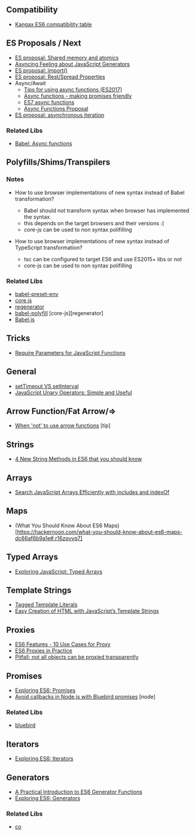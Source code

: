 ## Compatibility
- [Kangax ES6 compatibility table](http://kangax.github.io/compat-table/es6/)


## ES Proposals / Next
- [ES proposal: Shared memory and atomics](http://www.2ality.com/2017/01/shared-array-buffer.html)
- [Asyncing Feeling about JavaScript Generators](https://www.bignerdranch.com/blog/asyncing-feeling-about-javascript-generators/)
- [ES proposal: import()](http://www.2ality.com/2017/01/import-operator.html)
- [ES proposal: Rest/Spread Properties](http://www.2ality.com/2016/10/rest-spread-properties.html)
- Async/Await
  - [Tips for using async functions (ES2017)](http://www.2ality.com/2016/10/async-function-tips.html)
  - [Async functions - making promises friendly](https://developers.google.com/web/fundamentals/getting-started/primers/async-functions)
  - [ES7 async functions](https://jakearchibald.com/2014/es7-async-functions/)
  - [Async Functions Proposal](https://tc39.github.io/ecmascript-asyncawait/)
- [ES proposal: asynchronous iteration](http://www.2ality.com/2016/10/asynchronous-iteration.html)

### Related Libs
- [Babel: Async functions](https://babeljs.io/docs/plugins/syntax-async-functions/)


## Polyfills/Shims/Transpilers

### Notes
- How to use browser implementations of new syntax instead of Babel transformation?
  - Babel should not transform syntax when browser has implemented the syntax.
  - this depends on the target browsers and their versions :(
  - core-js can be used to non syntax polifilling

- How to use browser implementations of new syntax instead of TypeScript transformation?
  - tsc can be configured to target ES6 and use ES2015+ libs or not
  - core-js can be used to non syntax polifilling

### Related Libs

- [babel-preset-env](https://github.com/babel/babel-preset-env)
- [core.js](https://github.com/zloirock/core-js)
- [regenerator](https://github.com/facebook/regenerator)
- [babel-polyfill](http://babeljs.io/docs/usage/polyfill/) [core-js][regenerator]
- [Babel.js](https://babeljs.io)


## Tricks
- [Require Parameters for JavaScript Functions](https://davidwalsh.name/javascript-function-parameters)


## General
- [setTimeout VS setInterval](https://develoger.com/settimeout-vs-setinterval-cff85142555b#.kia6u6hik)
- [JavaScript Unary Operators: Simple and Useful](https://scotch.io/tutorials/javascript-unary-operators-simple-and-useful)


## Arrow Function/Fat Arrow/=>
- [When 'not' to use arrow functions](https://rainsoft.io/when-not-to-use-arrow-functions-in-javascript/) [tip]


## Strings
- [4 New String Methods in ES6 that you should know](http://wesbos.com/new-es6-string-methods/)


## Arrays
- [Search JavaScript Arrays Efficiently with includes and indexOf](http://thenewcode.com/1152/Search-JavaScript-Arrays-Efficiently-with-includes-and-indexOf)


## Maps
- (What You Should Know About ES6 Maps)[https://hackernoon.com/what-you-should-know-about-es6-maps-dc66af6b9a1e#.r16zpvvq7]


## Typed Arrays
- [Exploring JavaScript: Typed Arrays](https://codingbox.io/exploring-javascript-typed-arrays-c8fd4f8bd24f#.cotf6ljbp)


## Template Strings
- [Tagged Template Literals](http://wesbos.com/tagged-template-literals/)
- [Easy Creation of HTML with JavaScript’s Template Strings](http://wesbos.com/template-strings-html/)


## Proxies
- [ES6 Features - 10 Use Cases for Proxy](http://dealwithjs.io/es6-features-10-use-cases-for-proxy/)
- [ES6 Proxies in Practice](http://www.zsoltnagy.eu/es6-proxies-in-practice/)
- [Pitfall: not all objects can be proxied transparently](http://www.2ality.com/2016/11/proxying-builtins.html)

## Promises
- [Exploring ES6: Promises](http://exploringjs.com/es6/ch_promises.html)
- [Avoid callbacks in Node.js with Bluebird promises](http://www.applandeo.com/en/avoid-callbacks-nodejs-bluebird-promises/) [node]

### Related Libs
- [bluebird](http://bluebirdjs.com/docs/getting-started.html)


## Iterators
- [Exploring ES6: Iterators](http://exploringjs.com/es6/ch_iteration.html)


## Generators
- [A Practical Introduction to ES6 Generator Functions](http://thejsguy.com/2016/10/15/a-practical-introduction-to-es6-generator-functions.html)
- [Exploring ES6: Generators](http://exploringjs.com/es6/ch_generators.html)

### Related Libs
- [co](https://github.com/tj/co)
